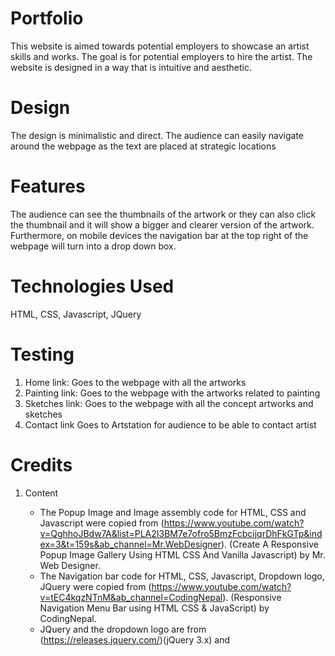 # Portfolio

This website is aimed towards potential employers to showcase an artist skills and works. The goal is for potential employers to hire the artist. The website is designed in a way that is intuitive and aesthetic.

# Design

The design is minimalistic and direct. The audience can easily navigate around the webpage as the text are placed at strategic locations

# Features

The audience can see the thumbnails of the artwork or they can also click the thumbnail and it will show a bigger and clearer version of the artwork. Furthermore, on mobile devices the navigation bar at the top right of the webpage will turn into a drop down box.

# Technologies Used

HTML, CSS, Javascript, JQuery

# Testing

1. Home link:
   Goes to the webpage with all the artworks
2. Painting link:
   Goes to the webpage with the artworks related to painting
3. Sketches link:
   Goes to the webpage with all the concept artworks and sketches
4. Contact link
   Goes to Artstation for audience to be able to contact artist

# Credits

1. Content

   - The Popup Image and Image assembly code for HTML, CSS and Javascript were copied from (https://www.youtube.com/watch?v=QghhoJBdw7A&list=PLA2I3BM7e7ofro5BmzFcbcijqrDhFkGTp&index=3&t=159s&ab_channel=Mr.WebDesigner). (Create A Responsive Popup Image Gallery Using HTML CSS And Vanilla Javascript) by Mr. Web Designer.
   - The Navigation bar code for HTML, CSS, Javascript, Dropdown logo, JQuery were copied from (https://www.youtube.com/watch?v=tEC4kqzNTnM&ab_channel=CodingNepal). (Responsive Navigation Menu Bar using HTML CSS & JavaScript) by CodingNepal.
   - JQuery and the dropdown logo are from (https://releases.jquery.com/)(jQuery 3.x) and
